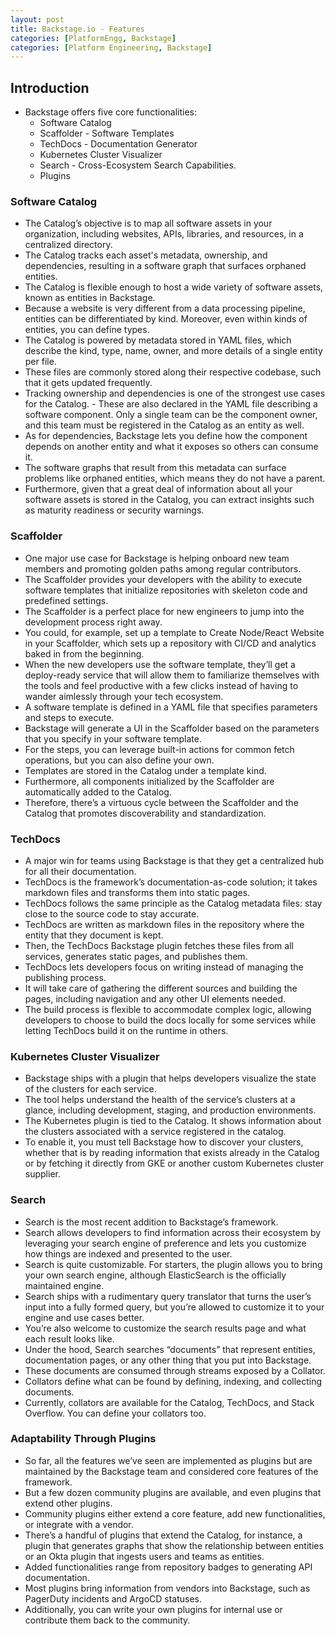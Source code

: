 ```yaml
---
layout: post
title: Backstage.io - Features
categories: [PlatformEngg, Backstage]
categories: [Platform Engineering, Backstage]
---
```


## Introduction

- Backstage offers five core functionalities:
  - Software Catalog
  - Scaffolder - Software Templates
  - TechDocs - Documentation Generator
  - Kubernetes Cluster Visualizer
  - Search - Cross-Ecosystem Search Capabilities.
  - Plugins

### Software Catalog

- The Catalog’s objective is to map all software assets in your organization, including websites, APIs, libraries, and resources, in a centralized directory.
- The Catalog tracks each asset's metadata, ownership, and dependencies, resulting in a software graph that surfaces orphaned entities.
- The Catalog is flexible enough to host a wide variety of software assets, known as entities in Backstage.
- Because a website is very different from a data processing pipeline, entities can be differentiated by kind. Moreover, even within kinds of entities, you can define types.
- The Catalog is powered by metadata stored in YAML files, which describe the kind, type, name, owner, and more details of a single entity per file.
- These files are commonly stored along their respective codebase, such that it gets updated frequently.
- Tracking ownership and dependencies is one of the strongest use cases for the Catalog. - These are also declared in the YAML file describing a software component. Only a single team can be the component owner, and this team must be registered in the Catalog as an entity as well.
- As for dependencies, Backstage lets you define how the component depends on another entity and what it exposes so others can consume it.
- The software graphs that result from this metadata can surface problems like orphaned entities, which means they do not have a parent. 
- Furthermore, given that a great deal of information about all your software assets is stored in the Catalog, you can extract insights such as maturity readiness or security warnings.

### Scaffolder

- One major use case for Backstage is helping onboard new team members and promoting golden paths among regular contributors.
- The Scaffolder provides your developers with the ability to execute software templates that initialize repositories with skeleton code and predefined settings.
- The Scaffolder is a perfect place for new engineers to jump into the development process right away.
- You could, for example, set up a template to Create Node/React Website in your Scaffolder, which sets up a repository with CI/CD and analytics baked in from the beginning.
- When the new developers use the software template, they’ll get a deploy-ready service that will allow them to familiarize themselves with the tools and feel productive with a few clicks instead of having to wander aimlessly through your tech ecosystem.
- A software template is defined in a YAML file that specifies parameters and steps to execute.
- Backstage will generate a UI in the Scaffolder based on the parameters that you specify in your software template.
- For the steps, you can leverage built-in actions for common fetch operations, but you can also define your own.
- Templates are stored in the Catalog under a template kind.
- Furthermore, all components initialized by the Scaffolder are automatically added to the Catalog.
- Therefore, there’s a virtuous cycle between the Scaffolder and the Catalog that promotes discoverability and standardization.

### TechDocs

- A major win for teams using Backstage is that they get a centralized hub for all their documentation.
- TechDocs is the framework’s documentation-as-code solution; it takes markdown files and transforms them into static pages.
- TechDocs follows the same principle as the Catalog metadata files: stay close to the source code to stay accurate.
- TechDocs are written as markdown files in the repository where the entity that they document is kept.
- Then, the TechDocs Backstage plugin fetches these files from all services, generates static pages, and publishes them.
- TechDocs lets developers focus on writing instead of managing the publishing process.
- It will take care of gathering the different sources and building the pages, including navigation and any other UI elements needed.
- The build process is flexible to accommodate complex logic, allowing developers to choose to build the docs locally for some services while letting TechDocs build it on the runtime in others.

### Kubernetes Cluster Visualizer

- Backstage ships with a plugin that helps developers visualize the state of the clusters for each service.
- The tool helps understand the health of the service’s clusters at a glance, including development, staging, and production environments.
- The Kubernetes plugin is tied to the Catalog. It shows information about the clusters associated with a service registered in the catalog.
- To enable it, you must tell Backstage how to discover your clusters, whether that is by reading information that exists already in the Catalog or by fetching it directly from GKE or another custom Kubernetes cluster supplier.

### Search

- Search is the most recent addition to Backstage’s framework.
- Search allows developers to find information across their ecosystem by leveraging your search engine of preference and lets you customize how things are indexed and presented to the user.
- Search is quite customizable. For starters, the plugin allows you to bring your own search engine, although ElasticSearch is the officially maintained engine.
- Search ships with a rudimentary query translator that turns the user’s input into a fully formed query, but you’re allowed to customize it to your engine and use cases better.
- You’re also welcome to customize the search results page and what each result looks like.
- Under the hood, Search searches “documents” that represent entities, documentation pages, or any other thing that you put into Backstage.
- These documents are consumed through streams exposed by a Collator.
- Collators define what can be found by defining, indexing, and collecting documents.
- Currently, collators are available for the Catalog, TechDocs, and Stack Overflow. You can define your collators too.

### Adaptability Through Plugins

- So far, all the features we’ve seen are implemented as plugins but are maintained by the Backstage team and considered core features of the framework.
- But a few dozen community plugins are available, and even plugins that extend other plugins.
- Community plugins either extend a core feature, add new functionalities, or integrate with a vendor.
- There’s a handful of plugins that extend the Catalog, for instance, a plugin that generates graphs that show the relationship between entities or an Okta plugin that ingests users and teams as entities.
- Added functionalities range from repository badges to generating API documentation.
- Most plugins bring information from vendors into Backstage, such as PagerDuty incidents and ArgoCD statuses.
- Additionally, you can write your own plugins for internal use or contribute them back to the community.

